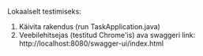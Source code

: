 Lokaalselt testimiseks:
1. Käivita rakendus (run TaskApplication.java)
2. Veebilehitsejas (testitud Chrome'is) ava swaggeri link:
http://localhost:8080/swagger-ui/index.html